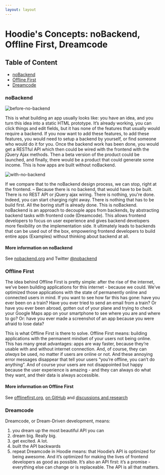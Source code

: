 ```yaml
---
layout: layout
---
```


# Hoodie's Concepts: noBackend, Offline First, Dreamcode

## Table of Content
- <a href="#noBackend">noBackend</a>
- <a href="#Offline-First">Offline First</a>
- <a href="#Dreamcode">Dreamcode</a>

### noBackend
<p><img src="http://blog.hood.ie/wp-content/uploads/2014/07/Screen-Shot-2014-07-16-at-10.23.41.png" alt="before-no-backend"></p>
This is what building an app usually looks like: you have an idea, and you turn this idea into a static HTML prototype. It’s already working, you can click things and edit fields, but it has none of the features that usually would require a backend. If you now want to add these features, to add these features, you would need to setup a backend by yourself, or find someone who would do it for you.
Once the backend work has been done, you would get a RESTful API which then could be wired with the frontend with the jQuery Ajax methods. Then a beta version of the product could be launched, and finally, there would be a product that could generate some income.
This is how apps are built without noBackend.

<p><img src="http://blog.hood.ie/wp-content/uploads/2014/07/Screen-Shot-2014-07-16-at-11.05.07.png" alt="with-no-backend"></p>
If we compare that to the noBackend design process, we can stop, right at the frontend. – Because there is no backend, that would have to be built. There is no REST API or jQuery ajax wiring. There is nothing, you're done. Indeed, you can start charging right away. There is nothing that has to be build first. All the boring stuff is already done. This is noBackend. noBackend is an approach to decouple apps from backends, by abstracting backend tasks with frontend code (Dreamcode). This allows frontend developers to focus on user experience and gives backend developers more flexibility on the implementation side. It ultimately leads to backends that can be used out of the box, empowering frontend developers to build entire apps (Examples) without thinking about backend at all. 

#### More information on noBackend
See [nobackend.org](http://nobackend.org/) and Twitter [@nobackend](http://twitter.com/noBackend)

### Offline First
The idea behind Offline First is pretty simple: after the rise of the internet, we’ve been building applications for this internet  - because we could. We’ve optimized those applications with the state of permanently online and connected users in mind. If you want to see how far this has gone: have you ever been on a train? Have you ever tried to send an email from a train? Or have you ever been abroad, gotten out of your plane and trying to check your Google Maps app on your smartphone to see where you are and where to go? Or: have you ever made a screenshot of an app because you were afraid to lose data? 

This is what Offline First is there to solve. Offline First means: building applications with the permanent mindset of your users not being online. This has many great advantages: apps are way faster, because they’re usable with and without internet connection. And, of course, they can *always* be used, no matter if users are online or not. And these annoying error messages disappear that tell your users “you’re offline, you can’t do anything”. And of course your users are not disappointed but happy because the user experience is amazing - and they can always do what they want, and their data is always accessible.

#### More information on Offline First
See [offlinefirst.org](http://offlinefirst.org/), [on GitHub](https://github.com/offlinefirst/) and [discussions and research](https://github.com/offlinefirst/research)

### Dreamcode
Dreamcode, or Dream-Driven development, means: 
1. you dream up the most beautiful API you can
2. dream big. Really big.
3. get excited. A lot.
4. built the API backwards
5. repeat
Dreamcode in Hoodie means: that Hoodie’s API is optimized for being awesome. And it’s optimized for making the lives of frontend developers as good as possible. It’s also an API first: it’s a promise - everything else can change or is replaceable. The API is all that matters.
